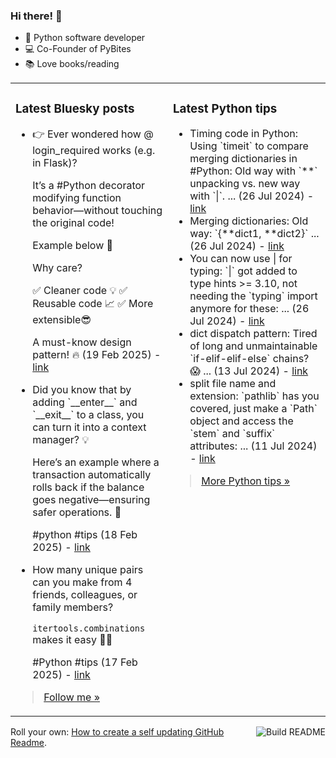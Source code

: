 ### Hi there! 👋

- 🐍 Python software developer
- 💻 Co-Founder of PyBites
- 📚 Love books/reading

<table><tr><td valign="top" width="50%">

### Latest Bluesky posts

<ul>

  <li>
    👉 Ever wondered how @ login_required works (e.g. in Flask)?

It’s a #Python decorator modifying function behavior—without touching the original code! 

Example below 🚀

Why care?

✅ Cleaner code 💡
✅ Reusable code 📈
✅ More extensible😎

A must-know design pattern! 🔥 (19 Feb 2025) - <a href="https://bsky.app/profile/bbelderbos.bsky.social/post/3lijlgef2i22k" target="_blank">link</a>
  </li>

  <li>
    Did you know that by adding `__enter__` and `__exit__` to a class, you can turn it into a context manager? 💡

Here’s an example where a transaction automatically rolls back if the balance goes negative—ensuring safer operations. 🚀

#python #tips (18 Feb 2025) - <a href="https://bsky.app/profile/bbelderbos.bsky.social/post/3lihrjq3mcs2y" target="_blank">link</a>
  </li>

  <li>
    How many unique pairs can you make from 4 friends, colleagues, or family members?

`itertools.combinations` makes it easy 🐍🚀

#Python #tips (17 Feb 2025) - <a href="https://bsky.app/profile/bbelderbos.bsky.social/post/3lif3qgam3c2k" target="_blank">link</a>
  </li>

</ul>

> <a href="https://bsky.app/profile/bbelderbos.bsky.social" target="_blank">Follow me &raquo;</a>


</td><td valign="top" width="50%">

### Latest Python tips

<ul>

  <li>
    Timing code in Python: Using `timeit` to compare merging dictionaries in #Python: Old way with `**` unpacking vs. new way with `|`. ... (26 Jul 2024) - <a href="https://github.com/bbelderbos/bobcodesit/blob/main/notes/20240726111622.md" target="_blank">link</a>
  </li>

  <li>
    Merging dictionaries: Old way: `{**dict1, **dict2}` ... (26 Jul 2024) - <a href="https://github.com/bbelderbos/bobcodesit/blob/main/notes/20240726111507.md" target="_blank">link</a>
  </li>

  <li>
    You can now use | for typing: `|` got added to type hints >= 3.10, not needing the `typing` import anymore for these: ... (26 Jul 2024) - <a href="https://github.com/bbelderbos/bobcodesit/blob/main/notes/20240726111223.md" target="_blank">link</a>
  </li>

  <li>
    dict dispatch pattern: Tired of long and unmaintainable `if-elif-elif-else` chains? 😱 ... (13 Jul 2024) - <a href="https://github.com/bbelderbos/bobcodesit/blob/main/notes/20240713105037.md" target="_blank">link</a>
  </li>

  <li>
    split file name and extension: `pathlib` has you covered, just make a `Path` object and access the `stem` and `suffix` attributes: ... (11 Jul 2024) - <a href="https://github.com/bbelderbos/bobcodesit/blob/main/notes/20240711112258.md" target="_blank">link</a>
  </li>

</ul>

> <a href="https://github.com/bbelderbos/bobcodesit" target="_blank">More Python tips &raquo;</a>

</td>
</tr></table>

<a href="https://github.com/bbelderbos/bbelderbos/actions" target="_blank"><img src="https://github.com/bbelderbos/bbelderbos/workflows/Daily%20Update/badge.svg" align="right" alt="Build README"></a>Roll your own: <a href="https://pybit.es/articles/how-to-create-a-self-updating-github-readme/" target="_blank">How to create a self updating GitHub Readme</a>.